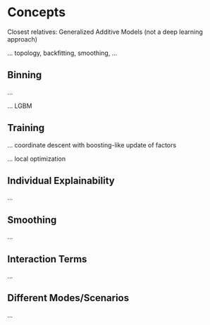 # Concepts

Closest relatives: Generalized Additive Models (not a deep learning approach)

... topology, backfitting, smoothing, ...

Binning
-------

...

... LGBM

Training
--------

... coordinate descent with boosting-like update of factors

... local optimization

Individual Explainability
-------------------------

...

Smoothing
---------

...

Interaction Terms
-----------------

...

Different Modes/Scenarios
-------------------------

...